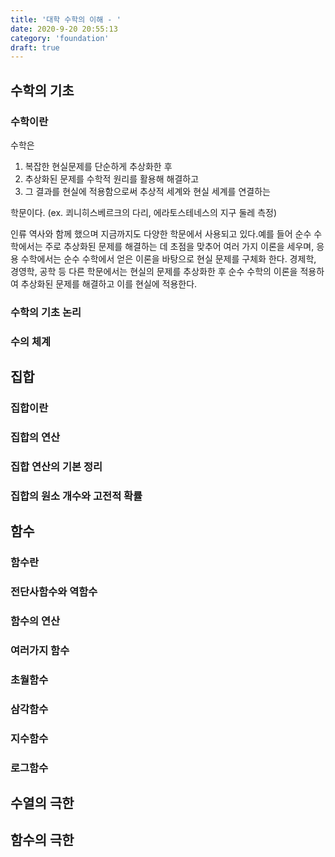 ```yaml
---
title: '대학 수학의 이해 - '
date: 2020-9-20 20:55:13
category: 'foundation'
draft: true
---
```


## 수학의 기초

### 수학이란

수학은

1. 복잡한 현실문제를 단순하게 추상화한 후
2. 추상화된 문제를 수학적 원리를 활용해 해결하고
3. 그 결과를 현실에 적용함으로써 추상적 세계와 현실 세계를 연결하는

학문이다. (ex. 쾨니히스베르크의 다리, 에라토스테네스의 지구 둘레 측정)

인류 역사와 함께 했으며 지금까지도 다양한 학문에서 사용되고 있다.예를 들어 순수 수학에서는 주로 추상화된 문제를 해결하는 데 초점을 맞추어 여러 가지 이론을 세우며, 응용 수학에서는 순수 수학에서 얻은 이론을 바탕으로 현실 문제를 구체화 한다. 경제학, 경영학, 공학 등 다른 학문에서는 현실의 문제를 추상화한 후 순수 수학의 이론을 적용하여 추상화된 문제를 해결하고 이를 현실에 적용한다.

### 수학의 기초 논리

### 수의 체계

## 집합

### 집합이란

### 집합의 연산

### 집합 연산의 기본 정리

### 집합의 원소 개수와 고전적 확률

## 함수

### 함수란

### 전단사함수와 역함수

### 함수의 연산

### 여러가지 함수

### 초월함수

### 삼각함수

### 지수함수

### 로그함수

## 수열의 극한

## 함수의 극한
